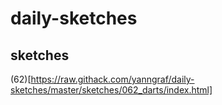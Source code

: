 # daily-sketches
 


## sketches 
(62)[https://raw.githack.com/yanngraf/daily-sketches/master/sketches/062_darts/index.html] 